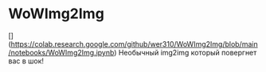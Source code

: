 # WoWImg2Img
[[](https://camo.githubusercontent.com/f5e0d0538a9c2972b5d413e0ace04cecd8efd828d133133933dfffec282a4e1b/68747470733a2f2f636f6c61622e72657365617263682e676f6f676c652e636f6d2f6173736574732f636f6c61622d62616467652e737667)](https://colab.research.google.com/github/wer310/WoWImg2Img/blob/main/notebooks/WoWImg2Img.ipynb)
Необычный img2img который повергнет вас в шок!
